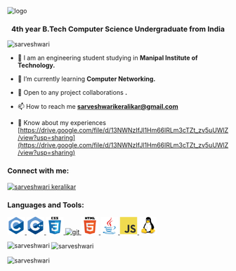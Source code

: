 
![logo](https://github.com/Sarveshwari/Sarveshwari/blob/main/github%20banner.gif)

<h3 align="center">4th year B.Tech Computer Science Undergraduate from India</h3>


<p align="left"> <img src="https://komarev.com/ghpvc/?username=sarveshwari&label=Profile%20views&color=0e75b6&style=flat" alt="sarveshwari" /> </p>

- 🔭 I am an engineering student studying in **Manipal Institute of Technology.**

- 🌱 I’m currently learning **Computer Networking.**

- 🤝 Open to any project collaborations **.**

- 📫 How to reach me **sarveshwarikeralikar@gmail.com**

- 📄 Know about my experiences [https://drive.google.com/file/d/13NWNzIfJl1Hm66lRLm3cTZt_zv5uUWlZ/view?usp=sharing](https://drive.google.com/file/d/13NWNzIfJl1Hm66lRLm3cTZt_zv5uUWlZ/view?usp=sharing)

<h3 align="left">Connect with me:</h3>
<p align="left">
<a href="https://linkedin.com/in/sarveshwari keralikar" target="blank"><img align="center" src="https://raw.githubusercontent.com/rahuldkjain/github-profile-readme-generator/master/src/images/icons/Social/linked-in-alt.svg" alt="sarveshwari keralikar" height="30" width="40" /></a>
</p>

<h3 align="left">Languages and Tools:</h3>
<p align="left"> <a href="https://www.cprogramming.com/" target="_blank" rel="noreferrer"> <img src="https://raw.githubusercontent.com/devicons/devicon/master/icons/c/c-original.svg" alt="c" width="40" height="40"/> </a> <a href="https://www.w3schools.com/cpp/" target="_blank" rel="noreferrer"> <img src="https://raw.githubusercontent.com/devicons/devicon/master/icons/cplusplus/cplusplus-original.svg" alt="cplusplus" width="40" height="40"/> </a> <a href="https://www.w3schools.com/css/" target="_blank" rel="noreferrer"> <img src="https://raw.githubusercontent.com/devicons/devicon/master/icons/css3/css3-original-wordmark.svg" alt="css3" width="40" height="40"/> </a> <a href="https://git-scm.com/" target="_blank" rel="noreferrer"> <img src="https://www.vectorlogo.zone/logos/git-scm/git-scm-icon.svg" alt="git" width="40" height="40"/> </a> <a href="https://www.w3.org/html/" target="_blank" rel="noreferrer"> <img src="https://raw.githubusercontent.com/devicons/devicon/master/icons/html5/html5-original-wordmark.svg" alt="html5" width="40" height="40"/> </a> <a href="https://www.java.com" target="_blank" rel="noreferrer"> <img src="https://raw.githubusercontent.com/devicons/devicon/master/icons/java/java-original.svg" alt="java" width="40" height="40"/> </a> <a href="https://developer.mozilla.org/en-US/docs/Web/JavaScript" target="_blank" rel="noreferrer"> <img src="https://raw.githubusercontent.com/devicons/devicon/master/icons/javascript/javascript-original.svg" alt="javascript" width="40" height="40"/> </a> <a href="https://www.linux.org/" target="_blank" rel="noreferrer"> <img src="https://raw.githubusercontent.com/devicons/devicon/master/icons/linux/linux-original.svg" alt="linux" width="40" height="40"/> </a> </p>

<p><img align="left" src="https://github-readme-stats.vercel.app/api/top-langs?username=sarveshwari&show_icons=true&locale=en&layout=compact" alt="sarveshwari" /></p>

<p>&nbsp;<img align="center" src="https://github-readme-stats.vercel.app/api?username=sarveshwari&show_icons=true&locale=en" alt="sarveshwari" /></p>

<p><img align="center" src="https://github-readme-streak-stats.herokuapp.com/?user=sarveshwari&" alt="sarveshwari" /></p>

